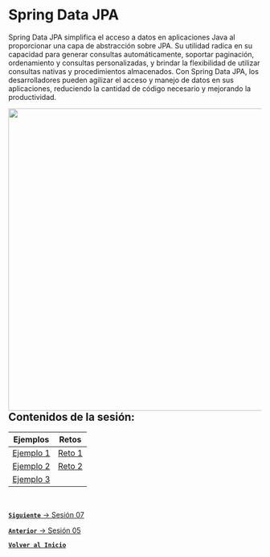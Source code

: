 # Spring Data JPA

Spring Data JPA simplifica el acceso a datos en aplicaciones Java al proporcionar una capa de abstracción sobre JPA. Su utilidad radica en su capacidad para generar consultas automáticamente, soportar paginación, ordenamiento y consultas personalizadas, y brindar la flexibilidad de utilizar consultas nativas y procedimientos almacenados. Con Spring Data JPA, los desarrolladores pueden agilizar el acceso y manejo de datos en sus aplicaciones, reduciendo la cantidad de código necesario y mejorando la productividad.

<img align="right" src="https://encrypted-tbn0.gstatic.com/images?q=tbn:ANd9GcRG3XIWHrD79A1rCzOaiV8Fjgjw1nE6m0RrvA&usqp=CAU" width="600"/>

## Contenidos de la sesión:

| **Ejemplos**                          | **Retos**                    |
|---------------------------------------|------------------------------|
| [Ejemplo 1](./Work/Ejemplos/Ejemplo1) | [Reto 1](./Work/Retos/Reto1) |
| [Ejemplo 2](./Work/Ejemplos/Ejemplo2) | [Reto 2](./Work/Retos/Reto2) |
| [Ejemplo 3](./Work/Ejemplos/Ejemplo3) |                              |

<br>

[**`Siguiente`** -> Sesión 07](../Sesion7)

[**`Anterior`** -> Sesión 05](../Sesion5)
<br>

[**`Volver al Inicio`**](../../../)